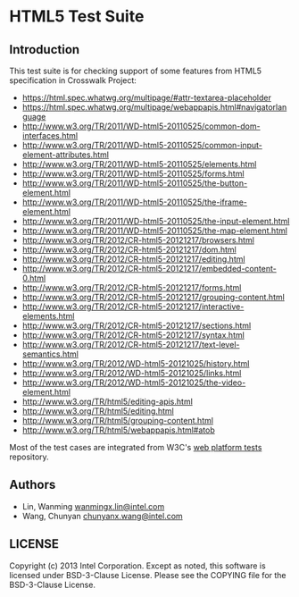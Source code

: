# HTML5 Test Suite

## Introduction

This test suite is for checking support of some features from HTML5
specification in Crosswalk Project:
* https://html.spec.whatwg.org/multipage/#attr-textarea-placeholder
* https://html.spec.whatwg.org/multipage/webappapis.html#navigatorlanguage
* http://www.w3.org/TR/2011/WD-html5-20110525/common-dom-interfaces.html
* http://www.w3.org/TR/2011/WD-html5-20110525/common-input-element-attributes.html
* http://www.w3.org/TR/2011/WD-html5-20110525/elements.html
* http://www.w3.org/TR/2011/WD-html5-20110525/forms.html
* http://www.w3.org/TR/2011/WD-html5-20110525/the-button-element.html
* http://www.w3.org/TR/2011/WD-html5-20110525/the-iframe-element.html
* http://www.w3.org/TR/2011/WD-html5-20110525/the-input-element.html
* http://www.w3.org/TR/2011/WD-html5-20110525/the-map-element.html
* http://www.w3.org/TR/2012/CR-html5-20121217/browsers.html
* http://www.w3.org/TR/2012/CR-html5-20121217/dom.html
* http://www.w3.org/TR/2012/CR-html5-20121217/editing.html
* http://www.w3.org/TR/2012/CR-html5-20121217/embedded-content-0.html
* http://www.w3.org/TR/2012/CR-html5-20121217/forms.html
* http://www.w3.org/TR/2012/CR-html5-20121217/grouping-content.html
* http://www.w3.org/TR/2012/CR-html5-20121217/interactive-elements.html
* http://www.w3.org/TR/2012/CR-html5-20121217/sections.html
* http://www.w3.org/TR/2012/CR-html5-20121217/syntax.html
* http://www.w3.org/TR/2012/CR-html5-20121217/text-level-semantics.html
* http://www.w3.org/TR/2012/WD-html5-20121025/history.html
* http://www.w3.org/TR/2012/WD-html5-20121025/links.html
* http://www.w3.org/TR/2012/WD-html5-20121025/the-video-element.html
* http://www.w3.org/TR/html5/editing-apis.html
* http://www.w3.org/TR/html5/editing.html
* http://www.w3.org/TR/html5/grouping-content.html
* http://www.w3.org/TR/html5/webappapis.html#atob

Most of the test cases are integrated from W3C's
[web platform tests](https://github.com/w3c/web-platform-tests) repository.

## Authors

* Lin, Wanming <wanmingx.lin@intel.com>
* Wang, Chunyan <chunyanx.wang@intel.com>

## LICENSE

Copyright (c) 2013 Intel Corporation.
Except as noted, this software is licensed under BSD-3-Clause License.
Please see the COPYING file for the BSD-3-Clause License.
